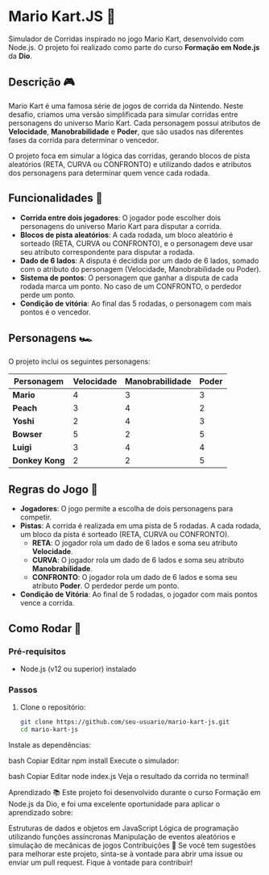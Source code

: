 # Mario Kart.JS 🏁

Simulador de Corridas inspirado no jogo Mario Kart, desenvolvido com Node.js. O projeto foi realizado como parte do curso **Formação em Node.js** da **Dio**.

## Descrição 🎮

Mario Kart é uma famosa série de jogos de corrida da Nintendo. Neste desafio, criamos uma versão simplificada para simular corridas entre personagens do universo Mario Kart. Cada personagem possui atributos de **Velocidade**, **Manobrabilidade** e **Poder**, que são usados nas diferentes fases da corrida para determinar o vencedor.

O projeto foca em simular a lógica das corridas, gerando blocos de pista aleatórios (RETA, CURVA ou CONFRONTO) e utilizando dados e atributos dos personagens para determinar quem vence cada rodada.

## Funcionalidades 🔧

- **Corrida entre dois jogadores**: O jogador pode escolher dois personagens do universo Mario Kart para disputar a corrida.
- **Blocos de pista aleatórios**: A cada rodada, um bloco aleatório é sorteado (RETA, CURVA ou CONFRONTO), e o personagem deve usar seu atributo correspondente para disputar a rodada.
- **Dado de 6 lados**: A disputa é decidida por um dado de 6 lados, somado com o atributo do personagem (Velocidade, Manobrabilidade ou Poder).
- **Sistema de pontos**: O personagem que ganhar a disputa de cada rodada marca um ponto. No caso de um CONFRONTO, o perdedor perde um ponto.
- **Condição de vitória**: Ao final das 5 rodadas, o personagem com mais pontos é o vencedor.

## Personagens 🏎️

O projeto inclui os seguintes personagens:

| Personagem | Velocidade | Manobrabilidade | Poder |
|------------|------------|-----------------|-------|
| **Mario**  | 4          | 3               | 3     |
| **Peach**  | 3          | 4               | 2     |
| **Yoshi**  | 2          | 4               | 3     |
| **Bowser** | 5          | 2               | 5     |
| **Luigi**  | 3          | 4               | 4     |
| **Donkey Kong** | 2      | 2               | 5     |

## Regras do Jogo 📜

- **Jogadores**: O jogo permite a escolha de dois personagens para competir.
- **Pistas**: A corrida é realizada em uma pista de 5 rodadas. A cada rodada, um bloco da pista é sorteado (RETA, CURVA ou CONFRONTO).
  - **RETA**: O jogador rola um dado de 6 lados e soma seu atributo **Velocidade**.
  - **CURVA**: O jogador rola um dado de 6 lados e soma seu atributo **Manobrabilidade**.
  - **CONFRONTO**: O jogador rola um dado de 6 lados e soma seu atributo **Poder**. O perdedor perde um ponto.
- **Condição de Vitória**: Ao final de 5 rodadas, o jogador com mais pontos vence a corrida.

## Como Rodar 🚀

### Pré-requisitos
- Node.js (v12 ou superior) instalado

### Passos

1. Clone o repositório:
   ```bash
   git clone https://github.com/seu-usuario/mario-kart-js.git
   cd mario-kart-js
Instale as dependências:

bash
Copiar
Editar
npm install
Execute o simulador:

bash
Copiar
Editar
node index.js
Veja o resultado da corrida no terminal!

Aprendizado 📚
Este projeto foi desenvolvido durante o curso Formação em Node.js da Dio, e foi uma excelente oportunidade para aplicar o aprendizado sobre:

Estruturas de dados e objetos em JavaScript
Lógica de programação utilizando funções assíncronas
Manipulação de eventos aleatórios e simulação de mecânicas de jogos
Contribuições 🤝
Se você tem sugestões para melhorar este projeto, sinta-se à vontade para abrir uma issue ou enviar um pull request. Fique à vontade para contribuir!
